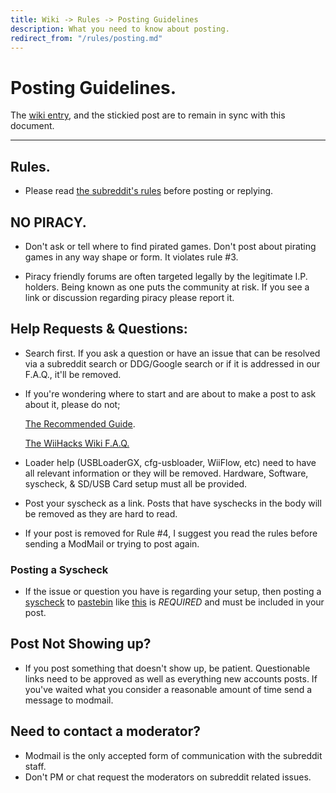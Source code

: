```yaml
---
title: Wiki -> Rules -> Posting Guidelines
description: What you need to know about posting.
redirect_from: "/rules/posting.md"
---
```


# Posting Guidelines.

  The [wiki entry](https://www.wiihacks.org/posting), and the stickied post are to remain in sync with this document.

----

## Rules.

   * Please read [the subreddit's rules](https://www.wiihacks.org/rules) before posting or replying.

## NO PIRACY.

   * Don't ask or tell where to find pirated games. Don't post about pirating games in any way shape or form. It violates rule #3.
   
   * Piracy friendly forums are often targeted legally by the legitimate I.P. holders. Being known as one puts the community at risk. If you see a link or discussion regarding piracy please report it.


## Help Requests & Questions:

   * Search first. If you ask a question or have an issue that can be resolved via a subreddit search or DDG/Google search or if it is addressed in our F.A.Q., it'll be removed.

   * If you're wondering where to start and are about to make a post to ask about it, please do not;

     [The Recommended Guide](https://wii.guide/).
   
     [The WiiHacks Wiki F.A.Q.](https://www.wiihacks.org/faqs)

   * Loader help (USBLoaderGX, cfg-usbloader, WiiFlow, etc) need to have all relevant information or they will be removed. Hardware, Software, syscheck, & SD/USB Card setup must all be provided.
   
   * Post your syscheck as a link. Posts that have syschecks in the body will be removed as they are hard to read.

   * If your post is removed for Rule #4, I suggest you read the rules before sending a ModMail or trying to post again.

### Posting a Syscheck

   * If the issue or question you have is regarding your setup, then posting a [syscheck](http://www.hacksden.com/downloads.php?do=file&id=149) to [pastebin](https://pastebin.com) like [this](https://pastebin.com/agpxtvXz) is *REQUIRED* and must be included in your post.

## Post Not Showing up?

   * If you post something that doesn't show up, be patient. Questionable links need to be approved as well as everything new accounts posts. If you've waited what you consider a reasonable amount of time send a message to modmail.

## Need to contact a moderator?

   * Modmail is the only accepted form of communication with the subreddit staff.
   * Don't PM or chat request the moderators on subreddit related issues.
